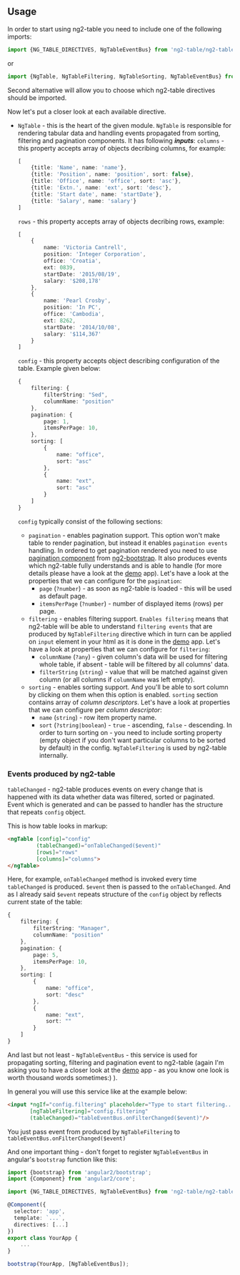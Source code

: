 ## Usage
In order to start using ng2-table you need to include one of the following imports:
```typescript
import {NG_TABLE_DIRECTIVES, NgTableEventBus} from 'ng2-table/ng2-table';
```
or
```typescript
import {NgTable, NgTableFiltering, NgTableSorting, NgTableEventBus} from 'ng2-table/ng2-table';
```
Second alternative will allow you to choose which ng2-table directives should be imported.

Now let's put a closer look at each available directive.

- `NgTable` - this is the heart of the given module. `NgTable` is responsible for rendering tabular data and handling events propagated from sorting, filtering and pagination components. It has following ***inputs***:
`columns` - this property accepts array of objects decribing columns, for example:

	``` typescript
	[
	    {title: 'Name', name: 'name'},
	    {title: 'Position', name: 'position', sort: false},
	    {title: 'Office', name: 'office', sort: 'asc'},
	    {title: 'Extn.', name: 'ext', sort: 'desc'},
	    {title: 'Start date', name: 'startDate'},
	    {title: 'Salary', name: 'salary'}
	]
	```
	`rows` - this property accepts array of objects decribing rows, example:

	```typescript
	[
	    {
	        name: 'Victoria Cantrell',
	        position: 'Integer Corporation',
	        office: 'Croatia',
	        ext: 0839,
	        startDate: '2015/08/19',
	        salary: '$208,178'
	    },
	    {
	        name: 'Pearl Crosby',
	        position: 'In PC',
	        office: 'Cambodia',
	        ext: 8262,
	        startDate: '2014/10/08',
	        salary: '$114,367'
	    }
	]
	```
	`config` - this property accepts object describing configuration of the table. Example given below:
	```typescript
	{
	    filtering: {
	        filterString: "Sed",
	        columnName: "position"
	    },
	    pagination: {
	        page: 1,
	        itemsPerPage: 10,
	    },
	    sorting: [
	        {
	            name: "office",
	            sort: "asc"
	        },
	        {
	            name: "ext",
	            sort: "asc"
	        }
	    ]
	}
	```

	`config` typically consist of the following sections:
	- `pagination` - enables pagination support. This option won't make table to render pagination, but instead it enables `pagination events` handling. In ordered to get pagination rendered you need to use [pagination component](http://valor-software.com/ng2-bootstrap/#pagination) from [ng2-bootstrap](http://valor-software.com/ng2-bootstrap). It also produces events which ng2-table fully understands and is able to handle (for more details please have a look at the [demo](https://github.com/rychkog/ng2-table/tree/master/demo) app). Let's have a look at the properties that we can configure for the `pagination`:
		- `page` (`?number`) - as soon as ng2-table is loaded - this will be used as default page.
		- `itemsPerPage` (`?number`) - number of displayed items (rows) per page.
	- `filtering` - enables filtering support. `Enables filtering` means that ng2-table will be able to understand `filtering events` that are produced by `NgTableFiltering` directive which in turn can be applied on `input` element in your html as it is done in the [demo](https://github.com/rychkog/ng2-table/tree/master/demo) app. Let's have a look at properties that we can configure for `filtering`:
	   - `columnName` (`?any`) - given column's data will be used for filtering whole table, if absent - table will be filtered by all columns' data.
       - `filterString` (`string`) - value that will be matched against given column (or all columns if `columnName` was left empty).
	- `sorting` - enables sorting support. And you'll be able to sort column by clicking on them when this option is enabled. `sorting` section contains array of *column descriptors*. Let's have a look at properties that we can configure per *column descriptor*:
	   - `name` (`string`) - row item property name.
       - `sort` (`?string|boolean`) - `true` - ascending,  `false` - descending. In order to turn sorting on - you need to include sorting property (empty object if you don't want particular columns to be sorted by default) in the config. `NgTableFiltering` is used by ng2-table internally.

### Events produced by ng2-table
`tableChanged` - ng2-table produces events on every change that is happened with its data whether data was filtered, sorted or paginated. Event which is generated and can be passed to handler has the structure that repeats `config` object.

This is how table looks in markup:
```html
<ngTable [config]="config"
         (tableChanged)="onTableChanged($event)"
         [rows]="rows"
         [columns]="columns">
</ngTable>
```
Here, for example, `onTableChanged` method is invoked every time `tableChanged` is produced. `$event` then is passed to the `onTableChanged`. And as I already said `$event` repeats structure of the `config` object by reflects current state of the table:
```typescript
{
    filtering: {
        filterString: "Manager",
        columnName: "position"
    },
    pagination: {
        page: 5,
        itemsPerPage: 10,
    },
    sorting: [
        {
            name: "office",
            sort: "desc"
        },
        {
            name: "ext",
            sort: ""
        }
    ]
}
```

And last but not least - `NgTableEventBus` - this service is used for propagating sorting, filtering and pagination event to ng2-table (again I'm asking you to have a closer look at the [demo](https://github.com/rychkog/ng2-table/tree/master/demo) app - as you know one look is worth thousand words sometimes:) ).

In general you will use this service like at the example below:

```html
<input *ngIf="config.filtering" placeholder="Type to start filtering..." type="text" class="form-control"
       [ngTableFiltering]="config.filtering"
       (tableChanged)="tableEventBus.onFilterChanged($event)"/>
```
You just pass event from produced by `NgTableFiltering` to `tableEventBus.onFilterChanged($event)`

And one important thing - don't forget to register `NgTableEventBus` in angular's `bootstrap` function like this:

```typescript
import {bootstrap} from 'angular2/bootstrap';
import {Component} from 'angular2/core';

import {NG_TABLE_DIRECTIVES, NgTableEventBus} from 'ng2-table/ng2-table';

@Component({
  selector: 'app',
  template: `...`,
  directives: [...]
})
export class YourApp {
	...
}

bootstrap(YourApp, [NgTableEventBus]);
```
